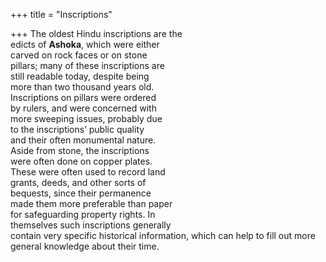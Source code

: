 +++
title = "Inscriptions"

+++
The oldest Hindu inscriptions are the  
edicts of **Ashoka**, which were either  
carved on rock faces or on stone  
pillars; many of these inscriptions are  
still readable today, despite being  
more than two thousand years old.  
Inscriptions on pillars were ordered  
by rulers, and were concerned with  
more sweeping issues, probably due  
to the inscriptions’ public quality  
and their often monumental nature.  
Aside from stone, the inscriptions  
were often done on copper plates.  
These were often used to record land  
grants, deeds, and other sorts of  
bequests, since their permanence  
made them more preferable than paper  
for safeguarding property rights. In  
themselves such inscriptions generally  
contain very specific historical information, which can help to fill out more general knowledge about their time.